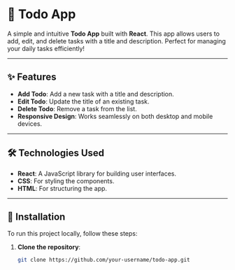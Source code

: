 # 📝 Todo App

A simple and intuitive **Todo App** built with **React**. This app allows users to add, edit, and delete tasks with a title and description. Perfect for managing your daily tasks efficiently!

---

## ✨ Features

- **Add Todo**: Add a new task with a title and description.
- **Edit Todo**: Update the title of an existing task.
- **Delete Todo**: Remove a task from the list.
- **Responsive Design**: Works seamlessly on both desktop and mobile devices.

---

## 🛠️ Technologies Used

- **React**: A JavaScript library for building user interfaces.
- **CSS**: For styling the components.
- **HTML**: For structuring the app.

---

## 🚀 Installation

To run this project locally, follow these steps:

1. **Clone the repository**:
   ```bash
   git clone https://github.com/your-username/todo-app.git